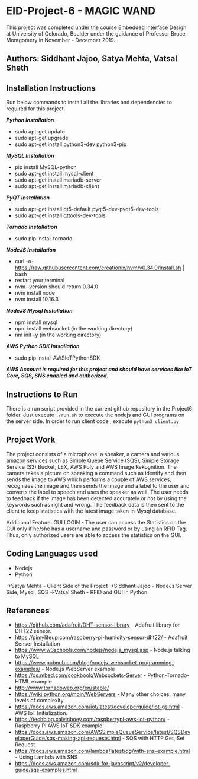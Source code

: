 # EID-Project-6 - MAGIC WAND
  
This project was completed under the course Embedded Interface Design at University of Colorado, Boulder under the guidance of Professor Bruce Montgomery in November - December 2019.
  
## Authors: Siddhant Jajoo, Satya Mehta, Vatsal Sheth  

## Installation Instructions 
 Run below commands to install all the libraries and dependencies to required for this project. 
    
***Python Installation***
- sudo apt-get update
- sudo apt-get upgrade
- sudo apt-get install python3-dev python3-pip
  
***MySQL Installation***
- pip install MySQL-python
- sudo apt-get install mysql-client
- sudo apt-get install mariadb-server
- sudo apt-get install mariadb-client

***PyQT Installation***
- sudo apt-get install qt5-default pyqt5-dev-pyqt5-dev-tools
- sudo apt-get install qttools-dev-tools

***Tornado Installation***
- sudo pip install tornado

***NodeJS Installation***
- curl -o- https://raw.githubusercontent.com/creationix/nvm/v0.34.0/install.sh | bash
- restart your terminal
- nvm -version should return 0.34.0
- nvm install node
- nvm install 10.16.3

***NodeJS Mysql Installation***
- npm install mysql
- npm install websocket (in the working directory)
- nm init -y (in the working directory)  

***AWS Python SDK Intsallation***
- sudo pip install AWSIoTPythonSDK


***AWS Account is required for this project and should have services like IoT Core, SQS, SNS enabled and authorized.***

## Instructions to Run
There is a run script provided in the current github repository in the Project6 folder. Just execute `./run.sh` to execute the nodejs and GUI programs on the server side.
In order to run client code , execute `python3 client.py`


## Project Work
The project consists of a microphone, a speaker, a camera and various amazon services such as Simple Queue Service (SQS), Simple Storage Service (S3) Bucket, LEX, AWS Poly and AWS Image Rekognition. The camera takes a picture on speaking a command such as identify and then sends the image to AWS which performs a couple of AWS services, recognizes the image and then sends the image and a label to the user and converts the label to speech and uses the speaker as well. The user needs to feedback if the image has been detected accurately or not by using the keywords such as right and wrong.
The feedback data is then sent to the client to keep statistics with the latest image taken in Mysql database.

Additional Feature: GUI LOGIN - The user can access the Statistics on the GUI only if he/she has a username and password or by using an RFID Tag. Thus, only authorized users are able to access the statistics on the GUI.


## Coding Languages used
- Nodejs
- Python

  
->Satya Mehta - Client Side of the Project
->Siddhant Jajoo - NodeJs Server Side, Mysql, SQS
->Vatsal Sheth - RFID and GUI in Python



## References
- https://github.com/adafruit/DHT-sensor-library - Adafruit library for DHT22 sensor.
- https://pimylifeup.com/raspberry-pi-humidity-sensor-dht22/ - Adafruit Sensor Installation
- https://www.w3schools.com/nodejs/nodejs_mysql.asp - Node.js talking to MySQL
- https://www.pubnub.com/blog/nodejs-websocket-programming-examples/ - Node.js WebServer example
- https://os.mbed.com/cookbook/Websockets-Server - Python-Tornado-HTML example
- http://www.tornadoweb.org/en/stable/
- https://wiki.python.org/moin/WebServers - Many other choices, many levels of complexity
- https://docs.aws.amazon.com/iot/latest/developerguide/iot-gs.html - AWS IoT Initialization.
- https://techblog.calvinboey.com/raspberrypi-aws-iot-python/ - Raspberry Pi AWS IoT SDK example
- https://docs.aws.amazon.com/AWSSimpleQueueService/latest/SQSDeveloperGuide/sqs-making-api-requests.html - SQS with HTTP Get, Set Request
- https://docs.aws.amazon.com/lambda/latest/dg/with-sns-example.html - Using Lambda with SNS
- https://docs.aws.amazon.com/sdk-for-javascript/v2/developer-guide/sqs-examples.html
